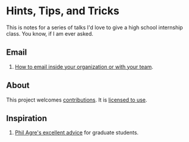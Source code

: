 # Hints, Tips, and Tricks

This is notes for a series of talks I'd love to give a high school internship class. You know, if I am ever asked.

## Email

1. [How to email inside your organization or with your team](how-to-email-org.md).

## About 

This project welcomes [contributions](CONTRIBUTING.md). It is [licensed to use](LICENSE). 
## Inspiration

1. [Phil Agre's excellent advice](https://pages.gseis.ucla.edu/faculty/agre/) for graduate students.
